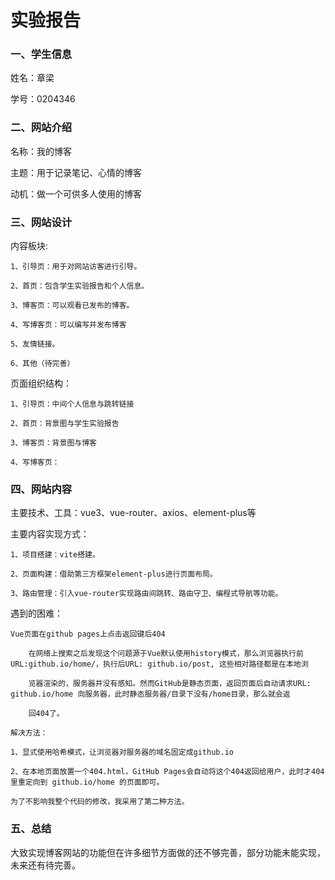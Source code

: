 # 实验报告

### 一、学生信息
姓名：章梁

学号：0204346

### 二、网站介绍
名称：我的博客

主题：用于记录笔记、心情的博客

动机：做一个可供多人使用的博客

### 三、网站设计
内容板块: 

    1、引导页：用于对网站访客进行引导。

    2、首页：包含学生实验报告和个人信息。

    3、博客页：可以观看已发布的博客。

    4、写博客页：可以编写并发布博客

    5、友情链接。

    6、其他（待完善）
    
页面组织结构：

    1、引导页：中间个人信息与跳转链接

    2、首页：背景图与学生实验报告

    3、博客页：背景图与博客

    4、写博客页：


### 四、网站内容
主要技术、工具：vue3、vue-router、axios、element-plus等

主要内容实现方式：

    1、项目搭建：vite搭建。

    2、页面构建：借助第三方框架element-plus进行页面布局。

    3、路由管理：引入vue-router实现路由间跳转、路由守卫、编程式导航等功能。

遇到的困难：

    Vue页面在github pages上点击返回键后404

        在网络上搜索之后发现这个问题源于Vue默认使用history模式，那么浏览器执行前URL:github.io/home/，执行后URL: github.io/post, 这些相对路径都是在本地浏
        
        览器渲染的，服务器并没有感知。然而GitHub是静态页面，返回页面后自动请求URL: github.io/home 向服务器，此时静态服务器/目录下没有/home目录，那么就会返
        
        回404了。

    解决方法：

    1、显式使用哈希模式，让浏览器对服务器的域名固定成github.io

    2、在本地页面放置一个404.html，GitHub Pages会自动将这个404返回给用户，此时才404里重定向到 github.io/home 的页面即可。

    为了不影响我整个代码的修改，我采用了第二种方法。
    

### 五、总结
大致实现博客网站的功能但在许多细节方面做的还不够完善，部分功能未能实现，未来还有待完善。
